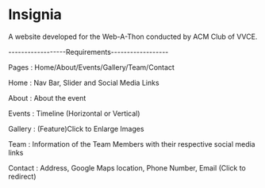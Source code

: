 # Insignia
A website developed for the Web-A-Thon conducted by ACM Club of VVCE.


------------------Requirements------------------


Pages : Home/About/Events/Gallery/Team/Contact


Home : Nav Bar, Slider and Social Media Links


About : About the event

Events : Timeline (Horizontal or Vertical)


Gallery : (Feature)Click to Enlarge Images


Team : Information of the Team Members with their respective social media links


Contact : Address, Google Maps location, Phone Number, Email (Click to redirect)


